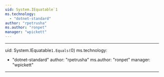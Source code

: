 ```yaml
---
uid: System.IEquatable`1
ms.technology: 
  - "dotnet-standard"
author: "rpetrusha"
ms.author: "ronpet"
manager: "wpickett"
---
```


---
uid: System.IEquatable`1.Equals(`0)
ms.technology: 
  - "dotnet-standard"
author: "rpetrusha"
ms.author: "ronpet"
manager: "wpickett"
---
